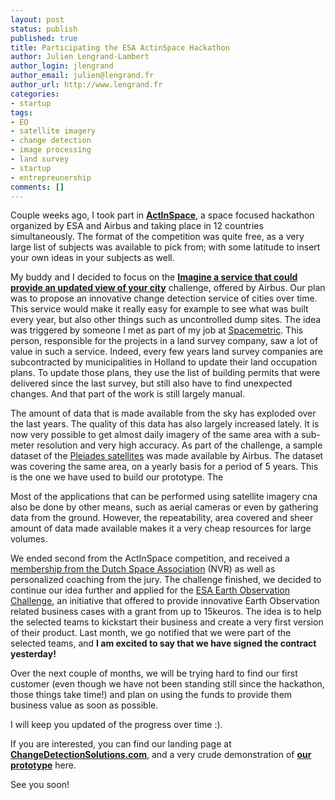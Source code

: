 ```yaml
---
layout: post
status: publish
published: true
title: Participating the ESA ActinSpace Hackathon
author: Julien Lengrand-Lambert
author_login: jlengrand
author_email: julien@lengrand.fr
author_url: http://www.lengrand.fr
categories:
- startup
tags:
- EO
- satellite imagery
- change detection
- image processing
- land survey
- startup
- entrepreunership
comments: []
---
```

Couple weeks ago, I took part in **[ActInSpace](http://www.actinspace.org/en/)**, a space focused hackathon organized by ESA and Airbus and taking place in 12 countries simultaneously. 
The format of the competition was quite free, as a very large list of subjects was available to pick from; with some latitude to insert your own ideas in your subjects as well. 

My buddy and I decided to focus on the **[Imagine a service that could provide an updated view of your city](http://www.actinspace.org/en/challenge/airbusds04)** challenge, offered by Airbus. Our plan was to propose an innovative change detection service of cities over time. This service would make it really easy for example to see what was built every year, but also other things such as uncontrolled dump sites. 
The idea was triggered by someone I met as part of my job at [Spacemetric](http://www.spacemetric.com/). This person, responsible for the projects in a land survey company, saw a lot of value in such a service. Indeed, every few years land survey companies are subcontracted by municipalities in Holland to update their land occupation plans. To update those plans, they use the list of building permits that were delivered since the last survey, but still also have to find unexpected changes. And that part of the work is still largely manual.

The amount of data that is made available from the sky has exploded over the last years. The quality of this data has also largely increased lately. It is now very possible to get almost daily imagery of the same area with a sub-meter resolution and very high accuracy. As part of the challenge, a sample dataset of the [Pleiades satellites](http://www.intelligence-airbusds.com/pleiades/) was made available by Airbus. The dataset was covering the same area, on a yearly basis for a period of 5 years. This is the one we have used to build our prototype. The 

Most of the applications that can be performed using satellite imagery cna also be done by other means, such as aerial cameras or even by gathering data from the ground. However, the repeatability, area covered and sheer amount of data made available makes it a very cheap resources for large volumes.

We ended second from the ActInSpace competition, and received a [membership from the Dutch Space Association]() (NVR) as well as personalized coaching from the jury. The challenge finished, we decided to continue our idea further and applied for the [ESA Earth Observation Challenge](http://esa-eoei.org/), an initiative that offered to provide innovative Earth Observation related business cases with a grant from up to 15keuros. The idea is to help the selected teams to kickstart their business and create a very first version of their product. 
Last month, we go notified that we were part of the selected teams, and **I am excited to say that we have signed the contract yesterday!**

Over the next couple of months, we will be trying hard to find our first customer (even though we have not been standing still since the hackathon, those things take time!) and plan on using the funds to provide them business value as soon as possible. 

I will keep you updated of the progress over time :).

If you are interested, you can find our landing page at **[ChangeDetectionSolutions.com](http://changedetectionsolutions.com/)**, and a very crude demonstration of **[our prototype](http://spo2tu.be:2006/)** here.

See you soon!
